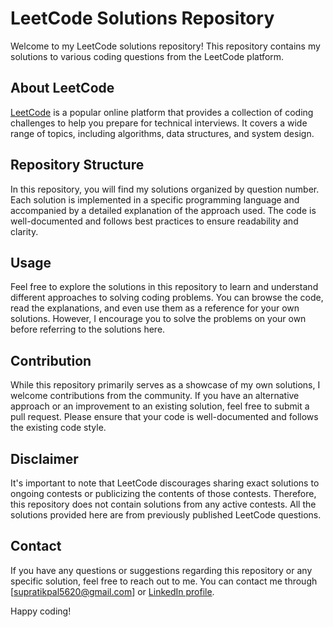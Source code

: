 # LeetCode Solutions Repository
Welcome to my LeetCode solutions repository! This repository contains my solutions to various coding questions from the LeetCode platform.

## About LeetCode
[LeetCode](https://leetcode.com/) is a popular online platform that provides a collection of coding challenges to help you prepare for technical interviews. It covers a wide range of topics, including algorithms, data structures, and system design.

## Repository Structure
In this repository, you will find my solutions organized by question number. Each solution is implemented in a specific programming language and accompanied by a detailed explanation of the approach used. The code is well-documented and follows best practices to ensure readability and clarity.

## Usage
Feel free to explore the solutions in this repository to learn and understand different approaches to solving coding problems. You can browse the code, read the explanations, and even use them as a reference for your own solutions. However, I encourage you to solve the problems on your own before referring to the solutions here.

## Contribution
While this repository primarily serves as a showcase of my own solutions, I welcome contributions from the community. If you have an alternative approach or an improvement to an existing solution, feel free to submit a pull request. Please ensure that your code is well-documented and follows the existing code style.

## Disclaimer
It's important to note that LeetCode discourages sharing exact solutions to ongoing contests or publicizing the contents of those contests. Therefore, this repository does not contain solutions from any active contests. All the solutions provided here are from previously published LeetCode questions.

## Contact
If you have any questions or suggestions regarding this repository or any specific solution, feel free to reach out to me. You can contact me through [supratikpal5620@gmail.com] or [LinkedIn profile](https://www.linkedin.com/in/supratik-pal-25aa51221/).

Happy coding!
